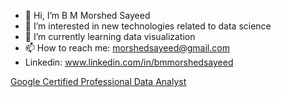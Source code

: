 - 👋 Hi, I’m B M Morshed Sayeed
- 👀 I’m interested in new technologies related to data science
- 🌱 I’m currently learning data visualization
- 📫 How to reach me: morshedsayeed@gmail.com
- Linkedin: www.linkedin.com/in/bmmorshedsayeed


[Google Certified Professional Data Analyst](https://www.coursera.org/account/accomplishments/professional-cert/QVQ9FKMPHQ74 "Course Certificate")
<!---
MorshedSayeed/MorshedSayeed is a ✨ special ✨ repository because its `README.md` (this file) appears on your GitHub profile.
You can click the Preview link to take a look at your changes.
--->
